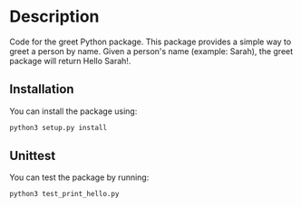 # Description

Code for the greet Python package. This package provides a simple way to greet a person by name. Given a person's name (example: Sarah), the greet package will return Hello Sarah!. 

## Installation

You can install the package using:

```bash
python3 setup.py install 
```

## Unittest

You can test the package by running:

```bash
python3 test_print_hello.py
```
